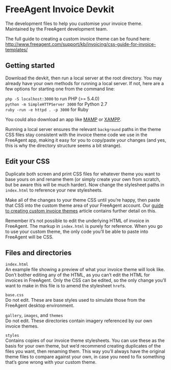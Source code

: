 # FreeAgent Invoice Devkit
The development files to help you customise your invoice theme. Maintained by the FreeAgent development team.

The full guide to creating a custom invoice theme can be found here:  
http://www.freeagent.com/support/kb/invoicing/css-guide-for-invoice-templates/


## Getting started
Download the devkit, then run a local server at the root directory. You may already have your own methods for running a local server. If not, here are a few options for starting one from the command line:

`php -S localhost:3000` to run PHP (>= 5.4.0)  
`python -m SimpleHTTPServer 3000` for Python 2.7  
`ruby -run -e httpd . -p 3000` for Ruby

You could also download an app like [MAMP](https://www.mamp.info/en/) or [XAMPP](https://www.apachefriends.org/index.html).

Running a local server ensures the relevant `background` paths in the theme CSS files stay consistent with the invoice theme code we use in the FreeAgent app, making it easy for you to copy/paste your changes (and yes, this is why the directory structure seems a bit strange).


## Edit your CSS
Duplicate both screen and print CSS files for whatever theme you want to base yours on and rename them (or simply create your own from scratch, but be aware this will be much harder). Now change the stylesheet paths in `index.html` to reference your new stylesheets.

Make all of the changes to your theme CSS until you’re happy, then paste that CSS into the custom theme area of your FreeAgent account. Our [guide to creating custom invoice themes](http://www.freeagent.com/support/kb/invoicing/css-guide-for-invoice-templates/) article contains further detail on this.

Remember it’s not possible to edit the underlying HTML of invoice in FreeAgent. The markup in `index.html` is purely for reference. When you go to use your custom theme, the only code you’ll be able to paste into FreeAgent will be CSS.  


## Files and directories
`index.html`  
An example file showing a preview of what your invoice theme will look like. Don’t bother editing any of the HTML, as you can’t edit the HTML for invoices in FreeAgent. Only the CSS can be edited, so the only change you’ll want to make in this file is to amend the stylesheet `href`s.

`base.css`  
Do not edit. These are base styles used to simulate those from the FreeAgent desktop environment.

`gallery`, `images`, and `themes`  
Do not edit. These directories contain imagery referenced by our own invoice themes.

`styles`  
Contains copies of our invoice theme stylesheets. You can use these as the basis for your own theme, but we’d recommend creating duplicates of the files you want, then renaming them. This way you’ll always have the original theme files to compare against your own, in case you need to fix something that’s gone wrong with your custom theme.  
